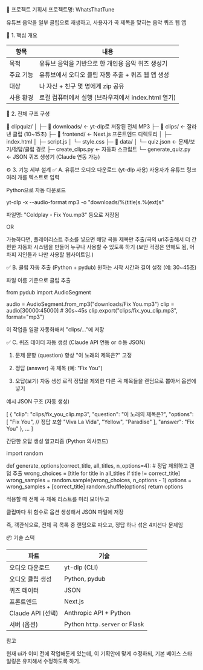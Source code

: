 🎯 프로젝트 기획서
프로젝트명: WhatsThatTune

유튜브 음악을 일부 클립으로 재생하고, 사용자가 곡 제목을 맞히는 음악 퀴즈 웹 앱

🧩 1. 핵심 개요

| 항목    | 내용                                 |
| ----- | ---------------------------------- |
| 목적    | 유튜브 음악을 기반으로 한 개인용 음악 퀴즈 생성기       |
| 주요 기능 | 유튜브에서 오디오 클립 자동 추출 + 퀴즈 웹 앱 생성     |
| 대상    | 나 자신 + 친구 몇 명에게 zip 공유             |
| 사용 환경 | 로컬 컴퓨터에서 실행 (브라우저에서 index.html 열기) |

🧱 2. 전체 구조 구성

📁 clipquiz/
│
├─ 📁 downloads/         ← yt-dlp로 저장된 전체 MP3
├─ 📁 clips/             ← 잘라낸 클립 (10~15초)
├─ 📁 frontend/            ← Next.js 프론트엔드 디렉토리
│   ├─ index.html
│   ├─ script.js
│   └─ style.css
├─ 📁 data/
│   └─ quiz.json         ← 문제/보기/정답/클립 경로
├─ create_clips.py       ← 자동화 스크립트
└─ generate_quiz.py      ← JSON 퀴즈 생성기 (Claude 연동 가능)

⚙️ 3. 기능 세부 설계
✅ A. 유튜브 오디오 다운로드 (yt-dlp 사용)
사용자가 유튜브 링크 여러 개를 텍스트로 입력

Python으로 자동 다운로드

yt-dlp -x --audio-format mp3 -o "downloads/%(title)s.%(ext)s" <URL>

파일명: "Coldplay - Fix You.mp3" 등으로 저장됨

OR

가능하다면, 플레이리스트 주소를 넣으면 해당 곡들 제목만 추출/곡의 url추출해서 더 간편한 자동화 시스템을 만들어 누구나 사용할 수 있도록 하기 (보안 걱정은 안해도 됨, 어차피 지인들과 나만 사용할 웹사이트임.)

✅ B. 클립 자동 추출 (Python + pydub)
원하는 시작 시간과 길이 설정 (예: 30~45초)

파일 이름 기준으로 클립 추출

from pydub import AudioSegment

audio = AudioSegment.from_mp3("downloads/Fix You.mp3")
clip = audio[30000:45000]  # 30s~45s
clip.export("clips/fix_you_clip.mp3", format="mp3")

이 작업을 일괄 자동화해서 "clips/..."에 저장

✅ C. 퀴즈 데이터 자동 생성 (Claude API 연동 or 수동 JSON)

1. 문제 문항 (question)
항상 "이 노래의 제목은?" 고정

2. 정답 (answer)
곡 제목 (예: "Fix You")

3. 오답(보기) 자동 생성 로직
정답을 제외한 다른 곡 제목들을 랜덤으로 뽑아서 옵션에 넣기

예시 JSON 구조 (자동 생성)

[
  {
    "clip": "clips/fix_you_clip.mp3",
    "question": "이 노래의 제목은?",
    "options": [
      "Fix You",         // 정답 포함
      "Viva La Vida",
      "Yellow",
      "Paradise"
    ],
    "answer": "Fix You"
  },
  ...
]

간단한 오답 생성 알고리즘 (Python 의사코드)

import random

def generate_options(correct_title, all_titles, n_options=4):
    # 정답 제외하고 랜덤 추출
    wrong_choices = [title for title in all_titles if title != correct_title]
    wrong_samples = random.sample(wrong_choices, n_options - 1)
    options = wrong_samples + [correct_title]
    random.shuffle(options)
    return options

적용할 때
전체 곡 제목 리스트를 미리 모아두고

클립마다 위 함수로 옵션 생성해서 JSON 파일에 저장

즉, 객관식으로, 전체 곡 목록 중 랜덤으로 따오고, 정답 하나 섞은 4지선다 문제임

📦 기술 스택

| 파트              | 기술                            |
| --------------- | ----------------------------- |
| 오디오 다운로드        | yt-dlp (CLI)                  |
| 오디오 클립 생성       | Python, pydub                 |
| 퀴즈 데이터          | JSON                          |
| 프론트엔드           | Next.js       |
| Claude API (선택) | Anthropic API + Python        |
| 서버 (옵션)         | Python `http.server` or Flask |

참고

현재 ui가 이미 전에 작업해둔게 있는데, 이 기획안에 맞게 수정하되, 기본 베이스 스타일링은 유지해서 수정하도록 하기. 